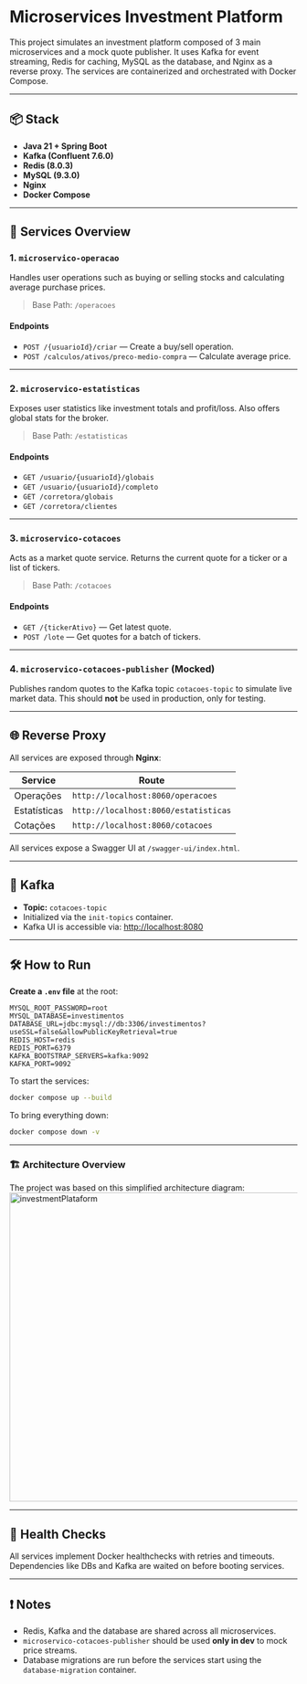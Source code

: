 # Microservices Investment Platform

This project simulates an investment platform composed of 3 main microservices and a mock quote publisher.
It uses Kafka for event streaming, Redis for caching, MySQL as the database, and Nginx as a reverse proxy.
The services are containerized and orchestrated with Docker Compose.

---

## 📦 Stack

* **Java 21 + Spring Boot**
* **Kafka (Confluent 7.6.0)**
* **Redis (8.0.3)**
* **MySQL (9.3.0)**
* **Nginx**
* **Docker Compose**

---

## 🧩 Services Overview

### 1. `microservico-operacao`

Handles user operations such as buying or selling stocks and calculating average purchase prices.

> Base Path: `/operacoes`

#### Endpoints

* `POST /{usuarioId}/criar` — Create a buy/sell operation.
* `POST /calculos/ativos/preco-medio-compra` — Calculate average price.

---

### 2. `microservico-estatisticas`

Exposes user statistics like investment totals and profit/loss. Also offers global stats for the broker.

> Base Path: `/estatisticas`

#### Endpoints

* `GET /usuario/{usuarioId}/globais`
* `GET /usuario/{usuarioId}/completo`
* `GET /corretora/globais`
* `GET /corretora/clientes`

---

### 3. `microservico-cotacoes`

Acts as a market quote service. Returns the current quote for a ticker or a list of tickers.

> Base Path: `/cotacoes`

#### Endpoints

* `GET /{tickerAtivo}` — Get latest quote.
* `POST /lote` — Get quotes for a batch of tickers.

---

### 4. `microservico-cotacoes-publisher` (Mocked)

Publishes random quotes to the Kafka topic `cotacoes-topic` to simulate live market data. This should **not** be used in production, only for testing.

---

## 🌐 Reverse Proxy

All services are exposed through **Nginx**:

| Service      | Route                                |
|--------------|--------------------------------------|
| Operações    | `http://localhost:8060/operacoes`    |
| Estatísticas | `http://localhost:8060/estatisticas` |
| Cotações     | `http://localhost:8060/cotacoes`     |

All services expose a Swagger UI at `/swagger-ui/index.html`.

---

## 🔌 Kafka

* **Topic:** `cotacoes-topic`
* Initialized via the `init-topics` container.
* Kafka UI is accessible via: [http://localhost:8080](http://localhost:8080)

---

## 🛠️ How to Run

**Create a `.env` file** at the root:

```env
MYSQL_ROOT_PASSWORD=root
MYSQL_DATABASE=investimentos
DATABASE_URL=jdbc:mysql://db:3306/investimentos?useSSL=false&allowPublicKeyRetrieval=true
REDIS_HOST=redis
REDIS_PORT=6379
KAFKA_BOOTSTRAP_SERVERS=kafka:9092
KAFKA_PORT=9092
```


To start the services:

```bash
docker compose up --build
```

To bring everything down:

```bash
docker compose down -v
```

---

### 🏗️ Architecture Overview
The project was based on this simplified architecture diagram:
<img width="1101" height="541" alt="investmentPlataform" src="https://github.com/user-attachments/assets/eed66b50-1076-4e92-afe5-1f9d7df4f0ef" />

---

## 🚦 Health Checks

All services implement Docker healthchecks with retries and timeouts. Dependencies like DBs and Kafka are waited on before booting services.

---

## ❗ Notes

* Redis, Kafka and the database are shared across all microservices.
* `microservico-cotacoes-publisher` should be used **only in dev** to mock price streams.
* Database migrations are run before the services start using the `database-migration` container.
